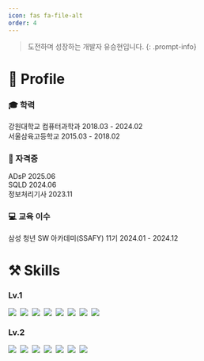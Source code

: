 ```yaml
---
icon: fas fa-file-alt
order: 4
---
```


> 도전하며 성장하는 개발자 유승현입니다.
{: .prompt-info}

# 🔎 Profile
### 🎓 학력
강원대학교 컴퓨터과학과  2018.03 - 2024.02  
서울삼육고등학교  2015.03 - 2018.02

### 🧾 자격증
ADsP  2025.06  
SQLD  2024.06  
정보처리기사  2023.11

### 💻 교육 이수
삼성 청년 SW 아카데미(SSAFY) 11기 2024.01 - 2024.12

# ⚒️ Skills

### Lv.1
<div style="display: flex; flex-wrap: wrap; gap: 8px;">
  <img src="https://img.shields.io/badge/JavaScript-F7DF1E?style=for-the-badge&logo=javascript&logoColor=white" />
  <img src="https://img.shields.io/badge/C++-00599C?style=for-the-badge&logo=cplusplus&logoColor=white" />
  <img src="https://img.shields.io/badge/Vue.js-4FC08D?style=for-the-badge&logo=vuedotjs&logoColor=white" />
  <img src="https://img.shields.io/badge/Prometheus-E6522C?style=for-the-badge&logo=prometheus&logoColor=white" />
  <img src="https://img.shields.io/badge/Grafana-F46800?style=for-the-badge&logo=grafana&logoColor=white" />
  <img src="https://img.shields.io/badge/GraphQL-E10098?style=for-the-badge&logo=graphql&logoColor=white" />
  <img src="https://img.shields.io/badge/docker-2496ED?style=for-the-badge&logo=docker&logoColor=white" />
  <img src="https://img.shields.io/badge/jira-0052CC?style=for-the-badge&logo=jira&logoColor=white" />
</div>

### Lv.2
<div style="display: flex; flex-wrap: wrap; gap: 8px;">
  <img src="https://img.shields.io/badge/Java-333333?style=for-the-badge&logo=openjdk&logoColor=white" />
  <img src="https://img.shields.io/badge/python-3776AB?style=for-the-badge&logo=python&logoColor=white" />
  <img src="https://img.shields.io/badge/Spring-6DB33F?style=for-the-badge&logo=spring&logoColor=white" />
  <img src="https://img.shields.io/badge/mysql-4479A1?style=for-the-badge&logo=mysql&logoColor=white" />
  <img src="https://img.shields.io/badge/postgresql-4169E1?style=for-the-badge&logo=postgresql&logoColor=white" />
  <img src="https://img.shields.io/badge/redis-DC382D?style=for-the-badge&logo=redis&logoColor=white" />
  <img src="https://img.shields.io/badge/git-F05032?style=for-the-badge&logo=git&logoColor=white" />
</div>
